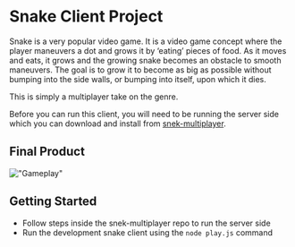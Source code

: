 # Snake Client Project

Snake is a very popular video game. It is a video game concept where the player maneuvers a dot and grows it by ‘eating’ pieces of food. As it moves and eats, it grows and the growing snake becomes an obstacle to smooth maneuvers. The goal is to grow it to become as big as possible without bumping into the side walls, or bumping into itself, upon which it dies.

This is simply a multiplayer take on the genre.

Before you can run this client, you will need to be running the server side which you can download and install from [snek-multiplayer](https://github.com/lighthouse-labs/snek-multiplayer). 

## Final Product

!["Gameplay"](https://i.imgur.com/irrRSdM.png)

## Getting Started

- Follow steps inside the snek-multiplayer repo to run the server side
- Run the development snake client using the `node play.js` command
